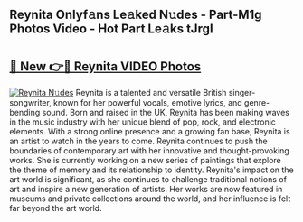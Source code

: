 ## Reynita Onlyf𝚊ns Le𝚊ked N𝚞des - Part-M1g Photos Video - Hot Part Le𝚊ks tJrgI

# <h2><a href="http://ab92009.deff.icu/?id=Reynita">🔗 New 👉🔴 Reynita VIDEO Photos</a></h2>

[![Reynita N𝚞des](https://i.imgur.com/rIISA9y.gif)](http://ab92009.deff.icu/?id=Reynita)
Reynita is a talented and versatile British singer-songwriter, known for her powerful vocals, emotive lyrics, and genre-bending sound. Born and raised in the UK, Reynita has been making waves in the music industry with her unique blend of pop, rock, and electronic elements. With a strong online presence and a growing fan base, Reynita is an artist to watch in the years to come. Reynita continues to push the boundaries of contemporary art with her innovative and thought-provoking works. She is currently working on a new series of paintings that explore the theme of memory and its relationship to identity. Reynita's impact on the art world is significant, as she continues to challenge traditional notions of art and inspire a new generation of artists. Her works are now featured in museums and private collections around the world, and her influence is felt far beyond the art world.
